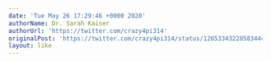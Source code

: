 ```yaml
---
date: 'Tue May 26 17:29:46 +0000 2020'
authorName: Dr. Sarah Kaiser
authorUrl: 'https://twitter.com/crazy4pi314'
originalPost: 'https://twitter.com/crazy4pi314/status/1265334322858344448'
layout: like
---
```

